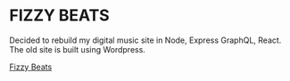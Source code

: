 # FIZZY BEATS
Decided to rebuild my digital music site in Node, Express GraphQL, React. The old site is built using Wordpress.

[Fizzy Beats](https://www.fizzybeats.com)

